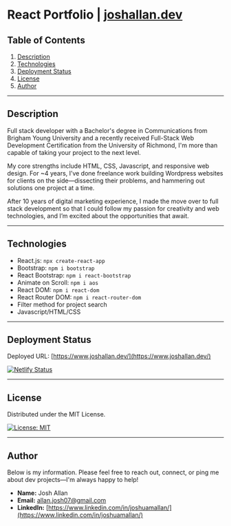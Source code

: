 # React Portfolio | [joshallan.dev](https://joshallan.dev)

## **Table of Contents**

1. [Description](#Description)
2. [Technologies](#Technologies)
3. [Deployment Status](#Deployment-Status)
4. [License](#License)
5. [Author](#Author)

---

## Description

Full stack developer with a Bachelor's degree in Communications from Brigham Young University and a recently received Full-Stack Web Development Certification from the University of Richmond, I'm more than capable of taking your project to the next level.

My core strengths include HTML, CSS, Javascript, and responsive web design. For ~4 years, I’ve done freelance work building Wordpress websites for clients on the side—dissecting their problems, and hammering out solutions one project at a time.

After 10 years of digital marketing experience, I made the move over to full stack development so that I could follow my passion for creativity and web technologies, and I’m excited about the opportunities that await.

---

## Technologies

- React.js: `npx create-react-app`
- Bootstrap: `npm i bootstrap`
- React Bootstrap: `npm i react-bootstrap`
- Animate on Scroll: `npm i aos`
- React DOM: `npm i react-dom`
- React Router DOM: `npm i react-router-dom`
- Filter method for project search
- Javascript/HTML/CSS

---

## Deployment Status

Deployed URL: [https://www.joshallan.dev/](https://www.joshallan.dev/)

[![Netlify Status](https://api.netlify.com/api/v1/badges/9ddf87c0-ea21-4da2-b6df-2945ab220f96/deploy-status)](https://app.netlify.com/sites/optimistic-mccarthy-470a74/deploys)

---

## License

Distributed under the MIT License.

[![License: MIT](https://img.shields.io/badge/License-MIT-yellow.svg)](https://opensource.org/licenses/MIT)

---

## Author

Below is my information. Please feel free to reach out, connect, or ping me about dev projects—I'm always happy to help!

- **Name:** Josh Allan
- **Email:** [allan.josh07@gmail.com](mailto:allan.josh07@gmail.com)
- **LinkedIn:** [https://www.linkedin.com/in/joshuamallan/](https://www.linkedin.com/in/joshuamallan/)

